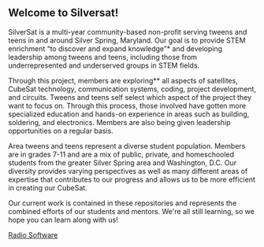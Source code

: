 <!--

**Here are some ideas to get you started:**

🙋‍♀️ A short introduction - what is your organization all about?
🌈 Contribution guidelines - how can the community get involved?
👩‍💻 Useful resources - where can the community find your docs? Is there anything else the community should know?
🍿 Fun facts - what does your team eat for breakfast?
🧙 Remember, you can do mighty things with the power of [Markdown](https://docs.github.com/github/writing-on-github/getting-started-with-writing-and-formatting-on-github/basic-writing-and-formatting-syntax)
-->

## Welcome to Silversat!

SilverSat is a multi-year community-based non-profit serving tweens and teens in and around Silver Spring, Maryland. Our goal is to provide STEM enrichment “to discover and expand knowledge”* and developing leadership among tweens and teens, including those from underrepresented and underserved groups in STEM fields.

Through this project, members are exploring** all aspects of satellites, CubeSat technology, communication systems, coding, project development, and circuits. Tweens and teens self select which aspect of the project they want to focus on. Through this process, those involved have gotten more specialized education and hands-on experience in areas such as building, soldering, and electronics. Members are also being given leadership opportunities on a regular basis.

Area tweens and teens represent a diverse student population. Members are in grades 7-11 and are a mix of public, private, and homeschooled students from the greater Silver Spring area and Washington, D.C.  Our diversity provides varying perspectives as well as many different areas of expertise that contributes to our progress and allows us to be more efficient in creating our CubeSat.

Our current work is contained in these repositories and represents the combined efforts of our students and mentors.  We're all still learning, so we hope you can learn along with us!

[Radio Software](https://github.com/silver-sat/Radio_Software)
